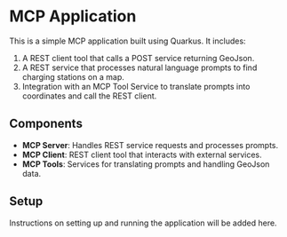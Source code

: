 # MCP Application

This is a simple MCP application built using Quarkus. It includes:

1. A REST client tool that calls a POST service returning GeoJson.
2. A REST service that processes natural language prompts to find charging stations on a map.
3. Integration with an MCP Tool Service to translate prompts into coordinates and call the REST client.

## Components

- **MCP Server**: Handles REST service requests and processes prompts.
- **MCP Client**: REST client tool that interacts with external services.
- **MCP Tools**: Services for translating prompts and handling GeoJson data.

## Setup

Instructions on setting up and running the application will be added here.